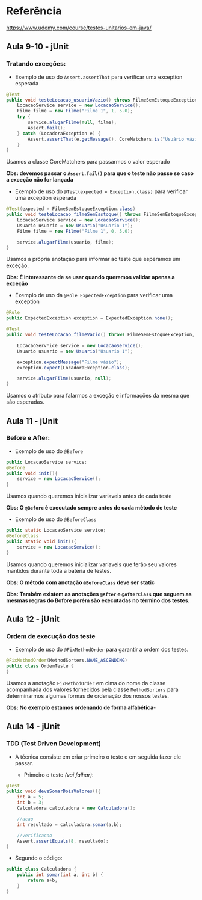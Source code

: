 # Referência

https://www.udemy.com/course/testes-unitarios-em-java/

## **Aula 9-10 - jUnit**
### **Tratando exceções:**

- Exemplo de uso do ```Assert.assertThat``` para verificar uma exception esperada

```java
@Test
public void testeLocacao_usuarioVazio() throws FilmeSemEstoqueException {
    LocacaoService service = new LocacaoService();
    Filme filme = new Filme("Filme 1", 1, 5.0);
    try {
        service.alugarFilme(null, filme);
        Assert.fail();
    } catch (LocadoraException e) {
        Assert.assertThat(e.getMessage(), CoreMatchers.is("Usuário vázio"));
    }
}
```

Usamos a classe CoreMatchers para passarmos o valor esperado<br>

**Obs: devemos passar o ```Assert.fail()``` para que o teste não passe
se caso a exceção não for lançada**

- Exemplo de uso do ```@Test(expected = Exception.class)``` para verificar 
uma exception esperada

```java
@Test(expected = FilmeSemEstoqueException.class)
public void testeLocacao_filmeSemEsstoque() throws FilmeSemEstoqueException, LocadoraException {
    LocacaoService service = new LocacaoService();
    Usuario usuario = new Usuario("Usuario 1");
    Filme filme = new Filme("Filme 1", 0, 5.0);

    service.alugarFilme(usuario, filme);
}
```

Usamos a própria anotação para informar ao teste que esperamos um
exceção.<br>

**Obs: É interessante de se usar quando queremos validar apenas a exceção**

- Exemplo de uso da  ```@Role ExpectedException``` para verificar uma exception

```java
@Rule
public ExpectedException exception = ExpectedException.none();

@Test
public void testeLocacao_filmeVazio() throws FilmeSemEstoqueException, LocadoraException {

    LocacaoServ*ice service = new LocacaoService();
    Usuario usuario = new Usuario("Usuario 1");

    exception.expectMessage("Filme vázio");
    exception.expect(LocadoraException.class);

    service.alugarFilme(usuario, null);
}
```

Usamos o atributo para falarmos a exceção e informações da mesma que
são esperadas.

## **Aula 11 - jUnit**
### **Before e After:**

- Exemplo de uso do ```@Before```

```java
public LocacaoService service;
@Before
public void init(){
    service = new LocacaoService();
}
```

Usamos quando queremos inicializar variaveis antes de cada teste

**Obs: O ```@Before``` é executado sempre antes de cada método de teste**

- Exemplo de uso do ```@BeforeClass```

```java
public static LocacaoService service;
@BeforeClass
public static void init(){
    service = new LocacaoService();
}
```
Usamos quando queremos inicializar variaveis que terão seu valores
mantidos durante toda a bateria de testes.

**Obs: O método com anotação ```@BeforeClass``` deve ser static**

**Obs: Também existem as anotações ```@After``` e ```@AfterClass```
que seguem as mesmas regras do **Bofore** porém são executadas
no término dos testes.**

## **Aula 12 - jUnit**
### **Ordem de execução dos teste**

- Exemplo de uso do ```@FixMethodOrder``` para garantir a ordem dos testes.

```java
@FixMethodOrder(MethodSorters.NAME_ASCENDING)
public class OrdemTeste {
}
```

Usamos a anotação ```FixMethodOrder``` em cima do nome da classe acompanhada
dos valores fornecidos pela classe ``MethodSorters`` para determinarmos
algumas formas de ordenação dos nossos testes.

**Obs: No exemplo estamos ordenando de forma alfabética**-

## **Aula 14 - jUnit**
### **TDD (Test Driven Development)**

- A técnica consiste em criar primeiro o teste e em seguida fazer ele
 passar.

  - Primeiro o teste *(vai falhar)*:  
```java
@Test
public void deveSomarDoisValores(){
    int a = 5;
    int b = 3;
    Calculadora calculadora = new Calculadora();

    //acao
    int resultado = calculadora.somar(a,b);

    //verificacao
    Assert.assertEquals(8, resultado);
}
```
- Segundo o código:
```java
public class Calculadora {
    public int somar(int a, int b) {
        return a+b;
    }
}
```









